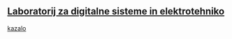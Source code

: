 ## [Laboratorij za digitalne sisteme in elektrotehniko](http://ldse.si)

[kazalo](_sidebar.md ':include')
